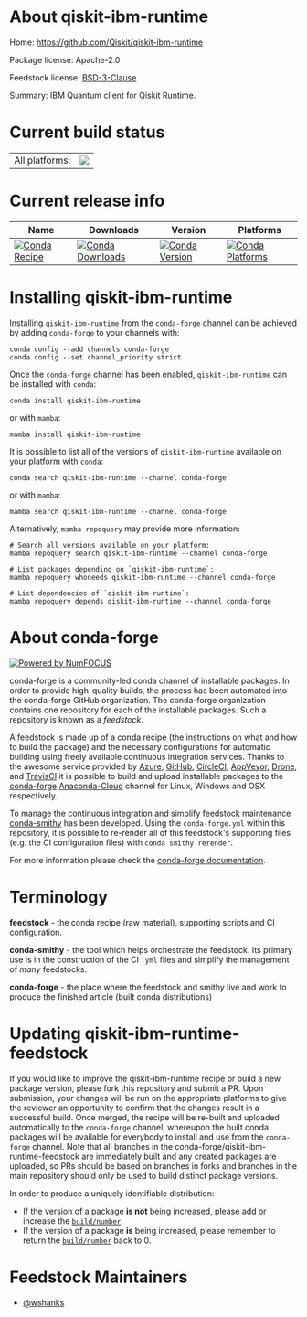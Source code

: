 About qiskit-ibm-runtime
========================

Home: https://github.com/Qiskit/qiskit-ibm-runtime

Package license: Apache-2.0

Feedstock license: [BSD-3-Clause](https://github.com/conda-forge/qiskit-ibm-runtime-feedstock/blob/main/LICENSE.txt)

Summary: IBM Quantum client for Qiskit Runtime.

Current build status
====================


<table><tr><td>All platforms:</td>
    <td>
      <a href="https://dev.azure.com/conda-forge/feedstock-builds/_build/latest?definitionId=18178&branchName=main">
        <img src="https://dev.azure.com/conda-forge/feedstock-builds/_apis/build/status/qiskit-ibm-runtime-feedstock?branchName=main">
      </a>
    </td>
  </tr>
</table>

Current release info
====================

| Name | Downloads | Version | Platforms |
| --- | --- | --- | --- |
| [![Conda Recipe](https://img.shields.io/badge/recipe-qiskit--ibm--runtime-green.svg)](https://anaconda.org/conda-forge/qiskit-ibm-runtime) | [![Conda Downloads](https://img.shields.io/conda/dn/conda-forge/qiskit-ibm-runtime.svg)](https://anaconda.org/conda-forge/qiskit-ibm-runtime) | [![Conda Version](https://img.shields.io/conda/vn/conda-forge/qiskit-ibm-runtime.svg)](https://anaconda.org/conda-forge/qiskit-ibm-runtime) | [![Conda Platforms](https://img.shields.io/conda/pn/conda-forge/qiskit-ibm-runtime.svg)](https://anaconda.org/conda-forge/qiskit-ibm-runtime) |

Installing qiskit-ibm-runtime
=============================

Installing `qiskit-ibm-runtime` from the `conda-forge` channel can be achieved by adding `conda-forge` to your channels with:

```
conda config --add channels conda-forge
conda config --set channel_priority strict
```

Once the `conda-forge` channel has been enabled, `qiskit-ibm-runtime` can be installed with `conda`:

```
conda install qiskit-ibm-runtime
```

or with `mamba`:

```
mamba install qiskit-ibm-runtime
```

It is possible to list all of the versions of `qiskit-ibm-runtime` available on your platform with `conda`:

```
conda search qiskit-ibm-runtime --channel conda-forge
```

or with `mamba`:

```
mamba search qiskit-ibm-runtime --channel conda-forge
```

Alternatively, `mamba repoquery` may provide more information:

```
# Search all versions available on your platform:
mamba repoquery search qiskit-ibm-runtime --channel conda-forge

# List packages depending on `qiskit-ibm-runtime`:
mamba repoquery whoneeds qiskit-ibm-runtime --channel conda-forge

# List dependencies of `qiskit-ibm-runtime`:
mamba repoquery depends qiskit-ibm-runtime --channel conda-forge
```


About conda-forge
=================

[![Powered by
NumFOCUS](https://img.shields.io/badge/powered%20by-NumFOCUS-orange.svg?style=flat&colorA=E1523D&colorB=007D8A)](https://numfocus.org)

conda-forge is a community-led conda channel of installable packages.
In order to provide high-quality builds, the process has been automated into the
conda-forge GitHub organization. The conda-forge organization contains one repository
for each of the installable packages. Such a repository is known as a *feedstock*.

A feedstock is made up of a conda recipe (the instructions on what and how to build
the package) and the necessary configurations for automatic building using freely
available continuous integration services. Thanks to the awesome service provided by
[Azure](https://azure.microsoft.com/en-us/services/devops/), [GitHub](https://github.com/),
[CircleCI](https://circleci.com/), [AppVeyor](https://www.appveyor.com/),
[Drone](https://cloud.drone.io/welcome), and [TravisCI](https://travis-ci.com/)
it is possible to build and upload installable packages to the
[conda-forge](https://anaconda.org/conda-forge) [Anaconda-Cloud](https://anaconda.org/)
channel for Linux, Windows and OSX respectively.

To manage the continuous integration and simplify feedstock maintenance
[conda-smithy](https://github.com/conda-forge/conda-smithy) has been developed.
Using the ``conda-forge.yml`` within this repository, it is possible to re-render all of
this feedstock's supporting files (e.g. the CI configuration files) with ``conda smithy rerender``.

For more information please check the [conda-forge documentation](https://conda-forge.org/docs/).

Terminology
===========

**feedstock** - the conda recipe (raw material), supporting scripts and CI configuration.

**conda-smithy** - the tool which helps orchestrate the feedstock.
                   Its primary use is in the construction of the CI ``.yml`` files
                   and simplify the management of *many* feedstocks.

**conda-forge** - the place where the feedstock and smithy live and work to
                  produce the finished article (built conda distributions)


Updating qiskit-ibm-runtime-feedstock
=====================================

If you would like to improve the qiskit-ibm-runtime recipe or build a new
package version, please fork this repository and submit a PR. Upon submission,
your changes will be run on the appropriate platforms to give the reviewer an
opportunity to confirm that the changes result in a successful build. Once
merged, the recipe will be re-built and uploaded automatically to the
`conda-forge` channel, whereupon the built conda packages will be available for
everybody to install and use from the `conda-forge` channel.
Note that all branches in the conda-forge/qiskit-ibm-runtime-feedstock are
immediately built and any created packages are uploaded, so PRs should be based
on branches in forks and branches in the main repository should only be used to
build distinct package versions.

In order to produce a uniquely identifiable distribution:
 * If the version of a package **is not** being increased, please add or increase
   the [``build/number``](https://docs.conda.io/projects/conda-build/en/latest/resources/define-metadata.html#build-number-and-string).
 * If the version of a package **is** being increased, please remember to return
   the [``build/number``](https://docs.conda.io/projects/conda-build/en/latest/resources/define-metadata.html#build-number-and-string)
   back to 0.

Feedstock Maintainers
=====================

* [@wshanks](https://github.com/wshanks/)

